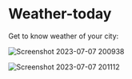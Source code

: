# Weather-today
Get to know weather of your city:

![Screenshot 2023-07-07 200938](https://github.com/AsmiVats/Weather-today/assets/128238183/27790387-55c1-45e9-83a2-7d687162ec18)



![Screenshot 2023-07-07 201112](https://github.com/AsmiVats/Weather-today/assets/128238183/39c1972d-0906-414b-9cb4-400d73065d2c)
